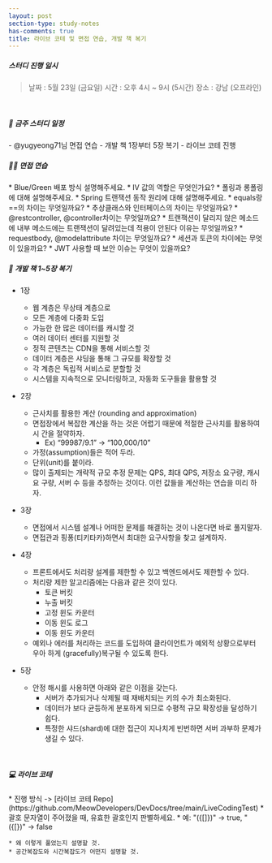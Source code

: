 ```yaml
---
layout: post
section-type: study-notes
has-comments: true
title: 라이브 코테 및 면접 연습, 개발 책 복기
---
```


<h5> 스터디 진행 일시</h5>
<blockquote>날짜 : 5월 23일 (금요일)    
시간 : 오후 4시 ~ 9시 (5시간)   
장소 : 강남 (오프라인)
</blockquote>

<br>

<h5> 🔧 금주 스터디 일정 </h5>
- @yugyeong71님 면접 연습
- 개발 책 1장부터 5장 복기 
- 라이브 코테 진행

<br>
<h5> 😵‍💫 면접 연습 </h5>  
* Blue/Green 배포 방식 설명해주세요.
* IV 값의 역할은 무엇인가요?
* 폴링과 롱폴링에 대해 설명해주세요.
* Spring 트랜잭션 동작 원리에 대해 설명해주세요.
* equals랑 ==의 차이는 무엇일까요?
* 추상클래스와 인터페이스의 차이는 무엇일까요? 
* @restcontroller, @controller차이는 무엇일까요?
* 트랜잭션이 달리지 않은 메소드에 내부 메소드에는 트랜잭션이 달려있는데 적용이 안된다 이유는 무엇일까요?
* requestbody, @modelattribute 차이는 무엇일까요?
* 세션과 토큰의 차이에는 무엇이 있을까요?
* JWT 사용할 때 보안 이슈는 무엇이 있을까요?

<br>

<h5> 📖 개발 책 1~5장 복기 </h5>

- 1장

  - 웹 계층은 무상태 계층으로
  - 모든 계층에 다중화 도입
  - 가능한 한 많은 데이터를 캐시할 것
  - 여러 데이터 센터를 지원할 것
  - 정적 콘텐츠는 CDN을 통해 서비스할 것
  - 데이터 계층은 샤딩을 통해 그 규모를 확장할 것
  - 각 계층은 독립적 서비스로 분할할 것
  - 시스템을 지속적으로 모니터링하고, 자동화 도구들을 활용할 것

- 2장

  - 근사치를 활용한 계산 (rounding and approximation)
  - 면접장에서 복잡한 계산을 하는 것은 어렵기 때문에 적절한 근사치를 활용하여 시
    간을 절약하자.
    - Ex) “99987/9.1” → “100,000/10”
  - 가정(assumption)들은 적어 두라.
  - 단위(unit)를 붙이라.
  - 많이 출제되는 개략적 규모 추정 문제는 QPS, 최대 QPS, 저장소 요구량, 캐시 요
    구량, 서버 수 등을 추정하는 것이다. 이런 값들을 계산하는 연습을 미리 하자.

- 3장

  - 면접에서 시스템 설계나 어떠한 문제를 해결하는 것이 나온다면 바로 풀지말자.
  - 면접관과 핑퐁(티키타카)하면서 최대한 요구사항을 찾고 설계하자.

- 4장
  - 프론트에서도 처리량 설계를 제한할 수 있고 백엔드에서도 제한할 수 있다.
  - 처리량 제한 알고리즘에는 다음과 같은 것이 있다.
    - 토큰 버킷
    - 누출 버킷
    - 고정 윈도 카운터
    - 이동 윈도 로그
    - 이동 윈도 카운터
  - 예외나 에러를 처리하는 코드를 도입하여 클라이언트가 예외적 상황으로부터 우아
    하게 (gracefully)복구될 수 있도록 한다.
- 5장
  - 안정 해시를 사용하면 아래와 같은 이점을 갖는다.
    - 서버가 추가되거나 삭제될 때 재배치되는 키의 수가 최소화된다.
    - 데이터가 보다 균등하게 분포하게 되므로 수평적 규모 확장성을 달성하기 쉽다.
    - 특정한 샤드(shard)에 대한 접근이 지나치게 빈번하면 서버 과부하 문제가 생길
      수 있다.

<br>

<h5> 💻 라이브 코테 </h5>  
* 진행 방식 -> [라이브 코테 Repo](https://github.com/MeowDevelopers/DevDocs/tree/main/LiveCodingTest)
    * 괄호 문자열이 주어졌을 때, 유효한 괄호인지 판별하세요.
        * 예: "({[]})" → true, "({[})" → false

    * 왜 이렇게 풀었는지 설명할 것.
    * 공간복잡도와 시간복잡도가 어떤지 설명할 것.
